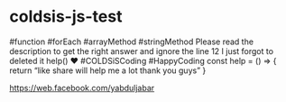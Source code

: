 # coldsis-js-test
#function #forEach #arrayMethod #stringMethod
Please read the description to get the right answer and ignore the line 12 I just forgot to deleted it
help() ❤️ 
#COLDSiSCoding
#HappyCoding 
const help = () => {
   return “like share will help me a lot thank you guys”
}

https://web.facebook.com/yabduljabar
